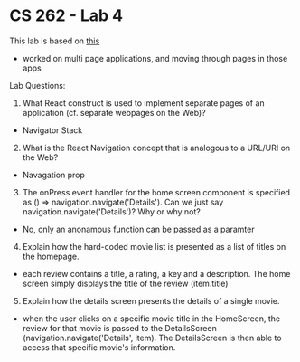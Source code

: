 # CS 262 - Lab 4

This lab is based on [this](https://cs.calvin.edu/courses/cs/262/kvlinden/04analysis/lab.html)

* worked on multi page applications, and moving through pages in those apps

Lab Questions:

1. What React construct is used to implement separate pages of an application (cf. separate webpages on the Web)?

* Navigator Stack

2. What is the React Navigation concept that is analogous to a URL/URI on the Web?

* Navagation prop

3. The onPress event handler for the home screen component is specified as () => navigation.navigate('Details'). Can we just say navigation.navigate('Details')? Why or why not?

* No, only an anonamous function can be passed as a paramter 

4. Explain how the hard-coded movie list is presented as a list of titles on the homepage.

* each review contains a title, a rating, a key and a description.  The home screen simply displays the title of the review (item.title)

5. Explain how the details screen presents the details of a single movie.

* when the user clicks on a specific movie title in the HomeScreen, the review for that movie is passed to the DetailsScreen (navigation.navigate('Details', item).  The DetailsScreen is then able to access that specific movie's information.
